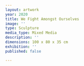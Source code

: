 ```yaml
---
layout: artwork
year: 2020
title: We Fight Amongst Ourselves
image: ''
type: Sculpture
media_type: Mixed Media
description: ''
dimensions: 100 x 80 x 35 cm
exhibition: ''
published: false

---
```

